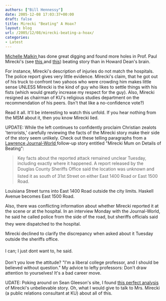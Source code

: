 ```yaml
---
authors: ["Bill Hennessy"]
date: 2005-12-08 17:03:37+00:00
draft: false
title: Mirecki "Beating" A Hoax?
layout: blog
url: /2005/12/08/mirecki-beating-a-hoax/
categories:
- Latest
---
```


[Michelle Malkin ](https://michellemalkin.com/archives/004037.htm)has done great digging and found more holes in Prof. Paul Mirecki's (see [this ](https://www.billhennessy.com/?p=887)and [this](https://www.billhennessy.com/?p=886)) beating story than in Howard Dean's brain.

For instance, Mirecki's description of injuries do not match the hospitals.  The police report gives very little evidence.  Mirecki's claim, that he got out of his truck to confront two yahoos who were crowding him makes little sense UNLESS Mirecki is the kind of guy who likes to settle things with his fists (which would greatly increase my respect for the guy).  Also, Mirecki resigned as chairman of KU's religious studies department on the recommendation of his peers.   (Isn't that like a no-confidence vote?)

Read it all.  It'll be interesting to watch this unfold.  If you hear nothing from the MSM about it, then you know Mirecki lied.

UPDATE:  While the left continues to confidently proclaim Christian zealots 'terrorists,' carefully reviewing the facts of the Mirecki story make their side of the story seem unlikely.  Check out these telling paragraphs from a [Lawrence Journal-World ](https://www2.ljworld.com/news/2005/dec/07/mirecki_mum_details_beating/?city_local)follow-up story entitled "Mirecki Mum on Details of Beating":



> Key facts about the reported attack remained unclear Tuesday, including exactly where it happened. A report released by the Douglas County Sheriffs Office said the location was unknown and listed it as south of 31st Street on either East 1400 Road or East 1500 Road.

Louisiana Street turns into East 1400 Road outside the city limits. Haskell Avenue becomes East 1500 Road.

Also, there was conflicting information about whether Mirecki reported it at the scene or at the hospital. In an interview Monday with the Journal-World, he said he called police from the side of the road, but sheriffs officials said they were dispatched to the hospital.

Mirecki declined to clarify the discrepancy when asked about it Tuesday outside the sheriffs office.

I can; I just dont want to, he said.



Don't you love the attitude?  "I'm a liberal college professor, and I should be believed without question."  My advice to lefty professors:  Don't draw attention  to yourselves!  It's a bad career move.

UDATE:  Poking around on Sean Gleeson's site, I found [this perfect analysis ](https://sean.gleeson.us/2005/12/07/kansas-bigot-invents-crazy-attack-story)of Mirecki's unbelievable story.  Oh, what I would give to talk to Mrs. Mirecki (a public relations consultant at KU) about all of this.

